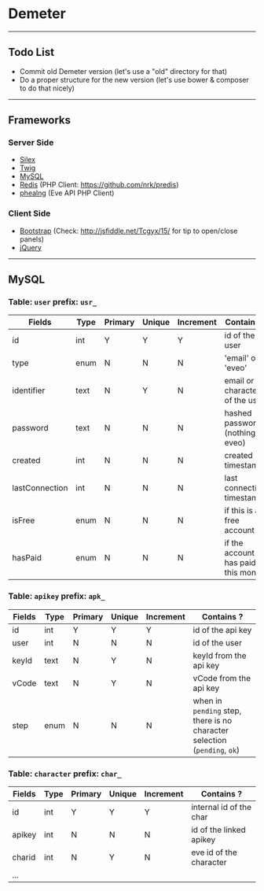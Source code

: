 # Demeter

---

## Todo List

* Commit old Demeter version (let's use a "old" directory for that)
* Do a proper structure for the new version (let's use bower & composer to do that nicely)

---

## Frameworks

### Server Side
* [Silex](http://silex.sensiolabs.org/)
* [Twig](http://twig.sensiolabs.org/)
* [MySQL](http://php.net/manual/fr/book.pdo.php)
* [Redis](http://redis.io/) (PHP Client: https://github.com/nrk/predis)
* [phealng](https://github.com/3rdpartyeve/phealng) (Eve API PHP Client)

### Client Side
* [Bootstrap](http://getbootstrap.com/) (Check: http://jsfiddle.net/Tcgyx/15/ for tip to open/close panels)
* [jQuery](https://jquery.com/)

---

## MySQL

### Table: `user` prefix: `usr_`

| Fields         | Type | Primary | Unique | Increment | Contains ?                         |
| -------------- | ---- | ------- | ------ | --------- | ---------------------------------- |
| id             | int  | Y       | Y      | Y         | id of the user                     |
| type           | enum | N       | N      | N         | 'email' or 'eveo'                  |
| identifier     | text | N       | Y      | N         | email or characterid of the user   |
| password       | text | N       | N      | N         | hashed password (nothing is eveo)  |
| created        | int  | N       | N      | N         | created timestamp                  |
| lastConnection | int  | N       | N      | N         | last connection timestamp          |
| isFree         | enum | N       | N      | N         | if this is a free account          |
| hasPaid        | enum | N       | N      | N         | if the account has paid this month |

### Table: `apikey` prefix: `apk_`

| Fields | Type | Primary | Unique | Increment | Contains ?                                                                |
| ------ | ---- | ------- | ------ | --------- | ------------------------------------------------------------------------- |
| id     | int  | Y       | Y      | Y         | id of the api key                                                         |
| user   | int  | N       | N      | N         | id of the user                                                            |
| keyId  | text | N       | Y      | N         | keyId from the api key                                                    |
| vCode  | text | N       | Y      | N         | vCode from the api key                                                    |
| step   | enum | N       | N      | N         | when in `pending` step, there is no character selection (`pending`, `ok`) |

### Table: `character` prefix: `char_`

| Fields         | Type | Primary | Unique | Increment | Contains ?                         |
| -------------- | ---- | ------- | ------ | --------- | ---------------------------------- |
| id             | int  | Y       | Y      | Y         | internal id of the char            |
| apikey         | int  | N       | N      | N         | id of the linked apikey            |
| charid         | int  | N       | Y      | N         | eve id of the character            |
| ...            |      |         |        |           |                                    |

